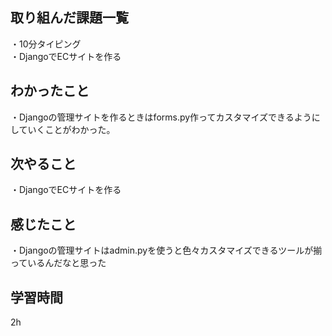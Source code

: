 ## 取り組んだ課題一覧
・10分タイピング
<br>・DjangoでECサイトを作る
## わかったこと
・Djangoの管理サイトを作るときはforms.py作ってカスタマイズできるようにしていくことがわかった。
## 次やること
・DjangoでECサイトを作る

## 感じたこと
・Djangoの管理サイトはadmin.pyを使うと色々カスタマイズできるツールが揃っているんだなと思った
## 学習時間
2h
